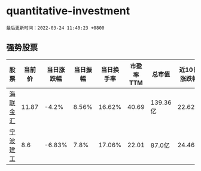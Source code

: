 # quantitative-investment

`最后更新时间：2022-03-24 11:40:23 +0800`

## 强势股票

|股票|当前价|当日涨跌幅|当日振幅|当日换手率|市盈率TTM|总市值|近10日涨跌幅|
|----|----|----|----|----|----|----|----|
|[海联金汇](https://xueqiu.com/S/SZ002537)|11.87|-4.2%|8.56%|16.62%|40.69|139.36亿|22.62%|
|[宁波建工](https://xueqiu.com/S/SH601789)|8.6|-6.83%|7.8%|17.06%|22.01|87.0亿|24.46%|
